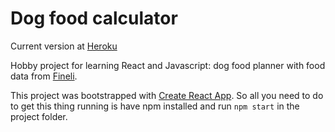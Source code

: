 # Dog food calculator

Current version at [Heroku](https://dog-foodie.herokuapp.com/)

Hobby project for learning React and Javascript: dog food planner with food data from [Fineli](https://fineli.fi/fineli/fi/ohje/19).

This project was bootstrapped with [Create React App](https://github.com/facebook/create-react-app). So all you need to do to get this thing running is have npm installed and run
`npm start` in the project folder.

